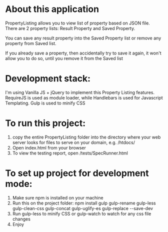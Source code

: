 # About this application

PropertyListing allows you to view list of property based on JSON file. 
There are 2 property lists: Result Property and Saved Property.

You can save any result property into the Saved Property list or remove any property from Saved list. 

If you already save a property, then accidentally try to save it again, it won't allow you to do so, until you remove it from the Saved list

# Development stack:

I'm using Vanilla JS + jQuery to implement this Property Listing features.
RequireJS is used as module loader, while Handlebars is used for Javascript Templating. 
Gulp is used to minify CSS

# To run this project:

1. copy the entire PropertyListing folder into the  directory where your web server looks for files to serve on your domain, e.g. /htdocs/
2. Open index.html from your browser
3. To view the testing report, open /tests/SpecRunner.html

# To set up project for development mode:

1. Make sure npm is installed on your machine
2. Run this on the project folder:
npm install gulp gulp-rename gulp-less gulp-clean-css gulp-concat gulp-uglify-es gulp-replace --save-dev
3. Run gulp-less to minify CSS or gulp-watch to watch for any css file changes
3. Enjoy